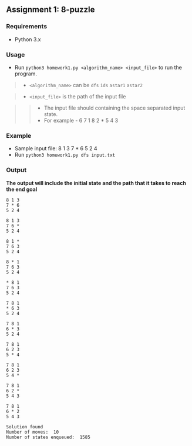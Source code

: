 ## Assignment 1: 8-puzzle

### Requirements

* Python 3.x

### Usage

* Run `python3 homework1.py <algorithm_name> <input_file>` to run the program.

> * `<algorithm_name>` can be `dfs` `ids` `astar1` `astar2`

> * `<input_file>` is the path of the input file

>> * The input file should containing the space separated input state.
>> * For example - 6 7 1 8 2 * 5 4 3

### Example

* Sample input file: 8 1 3 7 * 6 5 2 4
* Run `python3 homework1.py dfs input.txt`

### Output

**The output will include the initial state and the path that it takes to reach the end goal**
```text
8 1 3
7 * 6
5 2 4

8 1 3
7 6 *
5 2 4

8 1 *
7 6 3
5 2 4

8 * 1
7 6 3
5 2 4

* 8 1
7 6 3
5 2 4

7 8 1
* 6 3
5 2 4

7 8 1
6 * 3
5 2 4

7 8 1
6 2 3
5 * 4

7 8 1
6 2 3
5 4 *

7 8 1
6 2 *
5 4 3

7 8 1
6 * 2
5 4 3

Solution found
Number of moves:  10
Number of states enqueued:  1585
```